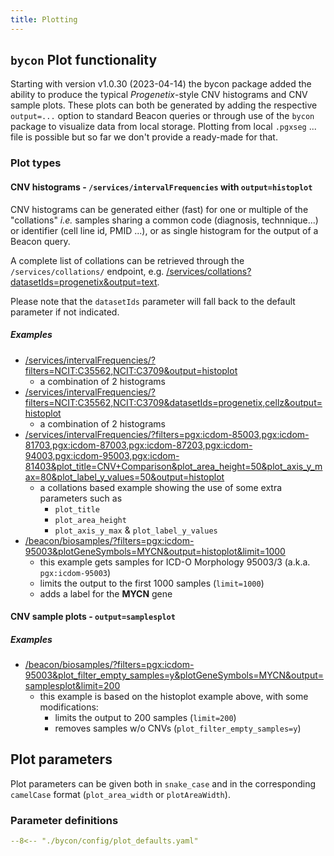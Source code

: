 ```yaml
---
title: Plotting
---
```


## `bycon` Plot functionality

Starting with version v1.0.30 (2023-04-14) the bycon package added the ability
to produce the typical _Progenetix_-style CNV histograms and CNV sample plots. 
These plots can both be generated by adding the respective `output=...` option to
standard Beacon queries or through use of the `bycon` package to visualize data
from local storage. Plotting from local `.pgxseg` ... file is possible but so far
we don't provide a ready-made for that.

### Plot types

#### CNV histograms - `/services/intervalFrequencies` with `output=histoplot`

CNV histograms can be generated either (fast) for one or multiple of the "collations" _i.e._
samples sharing a common code (diagnosis, technnique...) or identifier (cell line id, 
PMID ...), or as single histogram for the output of a Beacon query.

A complete list of collations can be retrieved through the `/services/collations/`
endpoint, e.g. [/services/collations?datasetIds=progenetix&output=text](http://progenetix.org/services/collations?datasetIds=progenetix&output=text).

Please note that the `datasetIds` parameter will fall back to the default parameter
if not indicated.

##### Examples

* [/services/intervalFrequencies/?filters=NCIT:C35562,NCIT:C3709&output=histoplot](http://progenetix.org/services/intervalFrequencies/?filters=NCIT:C35562,NCIT:C3709&output=histoplot)
    - a combination of 2 histograms
* [/services/intervalFrequencies/?filters=NCIT:C35562,NCIT:C3709&datasetIds=progenetix,cellz&output=histoplot](http://progenetix.org/services/intervalFrequencies/?filters=NCIT:C35562,NCIT:C3709&datasetIds=progenetix,cellz&output=histoplot)
    - a combination of 2 histograms
* [/services/intervalFrequencies/?filters=pgx:icdom-85003,pgx:icdom-81703,pgx:icdom-87003,pgx:icdom-87203,pgx:icdom-94003,pgx:icdom-95003,pgx:icdom-81403&plot_title=CNV+Comparison&plot_area_height=50&plot_axis_y_max=80&plot_label_y_values=50&output=histoplot](http://progenetix.org/services/intervalFrequencies/?filters=pgx:icdom-85003,pgx:icdom-81703,pgx:icdom-87003,pgx:icdom-87203,pgx:icdom-94003,pgx:icdom-95003,pgx:icdom-81403&plot_title=CNV+Comparison&plot_area_height=50&plot_axis_y_max=80&plot_label_y_values=50&output=histoplot)
    - a collations based example showing the use of some extra parameters such as
        * `plot_title`
        * `plot_area_height`
        * `plot_axis_y_max` & `plot_label_y_values`
* [/beacon/biosamples/?filters=pgx:icdom-95003&plotGeneSymbols=MYCN&output=histoplot&limit=1000](http://progenetix.org/beacon/biosamples/?filters=pgx:icdom-95003&plotGeneSymbols=MYCN&output=histoplot&limit=1000)
    - this example gets samples for ICD-O Morphology 95003/3 (a.k.a. `pgx:icdom-95003`)
    - limits the output to the first 1000 samples (`limit=1000`)
    - adds a label for the **MYCN** gene


#### CNV sample plots - `output=samplesplot`

##### Examples

* [/beacon/biosamples/?filters=pgx:icdom-95003&plot_filter_empty_samples=y&plotGeneSymbols=MYCN&output=samplesplot&limit=200](http://progenetix.org/beacon/biosamples/?filters=pgx:icdom-95003&plot_filter_empty_samples=y&plotGeneSymbols=MYCN&output=samplesplot&limit=200)
    - this example is based on the histoplot example above, with some modifications:
        * limits the output to 200 samples (`limit=200`)
        * removes samples w/o CNVs (`plot_filter_empty_samples=y`)

## Plot parameters

Plot parameters can be given both in `snake_case` and in the corresponding
`camelCase` format (`plot_area_width` or `plotAreaWidth`).


### Parameter definitions

``` yaml title="Plot parameters"
--8<-- "./bycon/config/plot_defaults.yaml"
```
